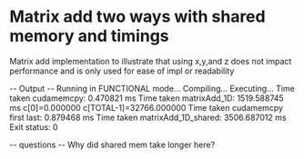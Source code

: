 # Matrix add two ways with shared memory and timings

Matrix add implementation to illustrate that using x,y,and z does not impact performance and is only used for ease of impl or readability

-- Output --
Running in FUNCTIONAL mode...
Compiling...
Executing...
Time taken cudamemcpy: 0.470821 ms
Time taken matrixAdd_1D: 1519.588745 ms
c[0]=0.000000 c[TOTAL-1]=32766.000000
Time taken cudamemcpy first last: 0.879468 ms
Time taken matrixAdd_1D_shared: 3506.687012 ms
Exit status: 0

-- questions --
Why did shared mem take longer here?



